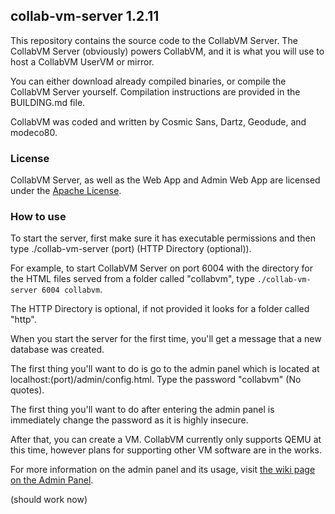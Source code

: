 ## collab-vm-server 1.2.11
This repository contains the source code to the CollabVM Server. The CollabVM Server (obviously) powers CollabVM, and it is what you will use to host a CollabVM UserVM or mirror.

You can either download already compiled binaries, or compile the CollabVM Server yourself. Compilation instructions are provided in the BUILDING.md file. 

CollabVM was coded and written by Cosmic Sans, Dartz, Geodude, and modeco80.

### License
CollabVM Server, as well as the Web App and Admin Web App are licensed under the [Apache License](https://www.apache.org/licenses/LICENSE-2.0).

### How to use
To start the server, first make sure it has executable permissions and then type ./collab-vm-server (port) (HTTP Directory (optional)). 

For example, to start CollabVM Server on port 6004 with the directory for the HTML files served from a folder called "collabvm", type `./collab-vm-server 6004 collabvm`.

The HTTP Directory is optional, if not provided it looks for a folder called "http".

When you start the server for the first time, you'll get a message that a new database was created. 

The first thing you'll want to do is go to the admin panel which is located at localhost:(port)/admin/config.html. Type the password "collabvm" (No quotes). 

The first thing you'll want to do after entering the admin panel is immediately change the password as it is highly insecure.

After that, you can create a VM. CollabVM currently only supports QEMU at this time, however plans for supporting other VM software are in the works.

For more information on the admin panel and its usage, visit [the wiki page on the Admin Panel](https://computernewb.com/wiki/CollabVM%20Server%201.x/Admin%20Panel).

(should work now)
